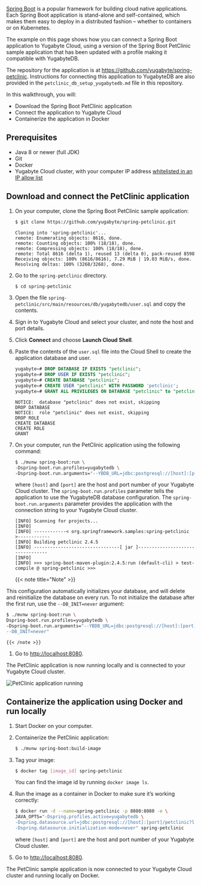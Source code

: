 <!--
title: Connect a Spring application
linkTitle: Connect a Spring application
description: Connect a Spring application to Yugabyte Cloud and containerize it in Docker.
headcontent:
image: /images/section_icons/deploy/enterprise.png
menu:
  latest:
    identifier: spring-boot-app
    parent: spring-boot
    weight: 10
isTocNested: true
showAsideToc: true
-->

[Spring Boot](https://spring.io/projects/spring-boot) is a popular framework for building cloud native applications. Each Spring Boot application is stand-alone and self-contained, which makes them easy to deploy in a distributed fashion – whether to containers or on Kubernetes.

The example on this page shows how you can connect a Spring Boot application to Yugabyte Cloud, using a version of the Spring Boot PetClinic sample application that has been updated with a profile making it compatible with YugabyteDB. 

The repository for the application is at <https://github.com/yugabyte/spring-petclinic>. Instructions for connecting this application to YugabyteDB are also provided in the `petclinic_db_setup_yugabytedb.md` file in this repository.

In this walkthrough, you will:

- Download the Spring Boot PetClinic application
- Connect the application to Yugabyte Cloud
- Containerize the application in Docker

## Prerequisites

- Java 8 or newer (full JDK)
- Git
- Docker
- Yugabyte Cloud cluster, with your computer IP address [whitelisted in an IP allow list](../add-connections/)

## Download and connect the PetClinic application

1. On your computer, clone the Spring Boot PetClinic sample application: 

    ```sh
    $ git clone https://github.com/yugabyte/spring-petclinic.git
    ```

    ```output
    Cloning into 'spring-petclinic'...
    remote: Enumerating objects: 8616, done.
    remote: Counting objects: 100% (18/18), done.
    remote: Compressing objects: 100% (18/18), done.
    remote: Total 8616 (delta 1), reused 13 (delta 0), pack-reused 8598
    Receiving objects: 100% (8616/8616), 7.29 MiB | 19.03 MiB/s, done.
    Resolving deltas: 100% (3268/3268), done.
    ```

1. Go to the `spring-petclinic` directory.

    ```sh
    $ cd spring-petclinic
    ```

1. Open the file `spring-petclinic/src/main/resources/db/yugabytedb/user.sql` and copy the contents.

1. Sign in to Yugabyte Cloud and select your cluster, and note the host and port details.

1. Click **Connect** and choose **Launch Cloud Shell**.

1. Paste the contents of the `user.sql` file into the Cloud Shell to create the application database and user.

    ```sql
    yugabyte=# DROP DATABASE IF EXISTS "petclinic";
    yugabyte=# DROP USER IF EXISTS "petclinic";
    yugabyte=# CREATE DATABASE "petclinic";
    yugabyte=# CREATE USER "petclinic" WITH PASSWORD 'petclinic';
    yugabyte=# GRANT ALL PRIVILEGES ON DATABASE "petclinic" to "petclinic";
    ```

    ```output
    NOTICE:  database "petclinic" does not exist, skipping
    DROP DATABASE
    NOTICE:  role "petclinic" does not exist, skipping
    DROP ROLE
    CREATE DATABASE
    CREATE ROLE
    GRANT
    ```

1. On your computer, run the PetClinic application using the following command:

    ```sh
    $ ./mvnw spring-boot:run \
    -Dspring-boot.run.profiles=yugabytedb \
    -Dspring-boot.run.arguments="--YBDB_URL=jdbc:postgresql://[host]:[port]/petclinic?load-balance=true"
    ```

    where `[host]` and `[port]` are the host and port number of your Yugabyte Cloud cluster. The `spring-boot.run.profiles` parameter tells the application to use the YugabyteDB database configuration. The `spring-boot.run.arguments` parameter provides the application with the connection string to your Yugabyte Cloud cluster.

    ```output
    [INFO] Scanning for projects...
    [INFO] 
    [INFO] ------------< org.springframework.samples:spring-petclinic >------------
    [INFO] Building petclinic 2.4.5
    [INFO] --------------------------------[ jar ]---------------------------------
    [INFO] 
    [INFO] >>> spring-boot-maven-plugin:2.4.5:run (default-cli) > test-compile @ spring-petclinic >>>
    ```

    {{< note title="Note" >}}

This configuration automatically initializes your database, and will delete and reinitialize the database on every run. To not initialize the database after the first run, use the `--DB_INIT=never` argument:

```sh
$ ./mvnw spring-boot:run \
Dspring-boot.run.profiles=yugabytedb \
-Dspring-boot.run.arguments="--YBDB_URL=jdbc:postgresql://[host]:[port]/petclinic?load-balance=true, \
--DB_INIT=never"
```

    {{< /note >}}

1. Go to <http://localhost:8080>.

The PetClinic application is now running locally and is connected to your Yugabyte Cloud cluster.

![PetClinic application running](/images/yb-cloud/petclinic.png)

## Containerize the application using Docker and run locally

1. Start Docker on your computer.

1. Containerize the PetClinic application: 

    ```sh
    $ ./mvnw spring-boot:build-image
    ```

1. Tag your image: 

    ```sh
    $ docker tag [image_id] spring-petclinic
    ```
    
    You can find the image id by running `docker image ls`.

1. Run the image as a container in Docker to make sure it’s working correctly: 

    ```sh
    $ docker run -d --name=spring-petclinic -p 8080:8080 -e \
    JAVA_OPTS="-Dspring.profiles.active=yugabytedb \
    -Dspring.datasource.url=jdbc:postgresql://[host]:[port]/petclinic?load-balance=true \
    -Dspring.datasource.initialization-mode=never" spring-petclinic
    ```

    where `[host]` and `[port]` are the host and port number of your Yugabyte Cloud cluster.

1. Go to <http://localhost:8080>.

The PetClinic sample application is now connected to your Yugabyte Cloud cluster and running locally on Docker.
